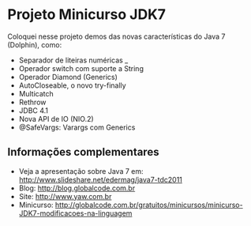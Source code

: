 Projeto Minicurso JDK7
==============

Coloquei nesse projeto demos das novas características do Java 7 (Dolphin), como:

* Separador de liteiras numéricas _
* Operador switch com suporte a String
* Operador Diamond (Generics)
* AutoCloseable, o novo try-finally
* Multicatch
* Rethrow
* JDBC 4.1
* Nova API de IO (NIO.2)
* @SafeVargs: Varargs com Generics


Informações complementares
-------

* Veja a apresentação sobre Java 7 em: http://www.slideshare.net/edermag/java7-tdc2011
* Blog: http://blog.globalcode.com.br
* Site: http://www.yaw.com.br
* Minicurso: http://globalcode.com.br/gratuitos/minicursos/minicurso-JDK7-modificacoes-na-linguagem

